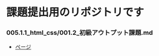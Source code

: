 # 課題提出用のリポジトリです

### 005.1.1_html_css/001.2_初級アウトプット課題.md
- [ページ](./html_css_output_beginner/index.html)

